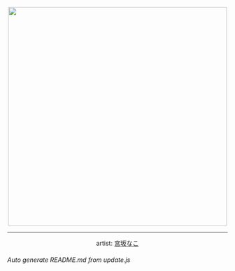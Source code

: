 
<p align="center">
  <img width="500" src="https://nekos.best/api/v2/neko/0070.png">
  <hr/>
  <center>
    artist: <a href="https://yande.re/post/show/314861">宮坂なこ</a>
  </center>
</p>


###### Auto generate README.md from update.js

